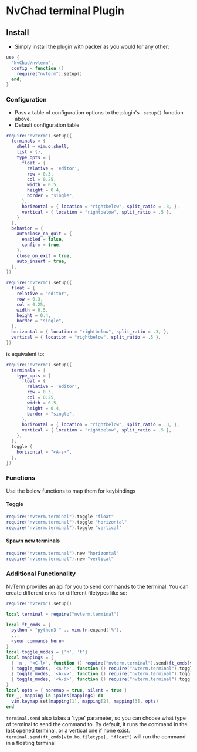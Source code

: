 # NvChad terminal Plugin

## Install

- Simply install the plugin with packer as you would for any other:

```lua
use {
  "NvChad/nvterm",
  config = function ()
    require("nvterm").setup()
  end,
}
```

### Configuration

- Pass a table of configuration options to the plugin's `.setup()` function above.
- Default configuration table

```lua
require("nvterm").setup({
  terminals = {
    shell = vim.o.shell,
    list = {},
    type_opts = {
      float = {
        relative = 'editor',
        row = 0.3,
        col = 0.25,
        width = 0.5,
        height = 0.4,
        border = "single",
      },
      horizontal = { location = "rightbelow", split_ratio = .3, },
      vertical = { location = "rightbelow", split_ratio = .5 },
    }
  },
  behavior = {
    autoclose_on_quit = {
      enabled = false,
      confirm = true,
    },
    close_on_exit = true,
    auto_insert = true,
  },
})
```

```lua
require("nvterm").setup({
  float = {
    relative = 'editor',
    row = 0.3,
    col = 0.25,
    width = 0.5,
    height = 0.4,
    border = "single",
  },
  horizontal = { location = "rightbelow", split_ratio = .3, },
  vertical = { location = "rightbelow", split_ratio = .5 },
})
```

is equivalent to:

```lua
require("nvterm").setup({
  terminals = {
    type_opts = {
      float = {
        relative = 'editor',
        row = 0.3,
        col = 0.25,
        width = 0.5,
        height = 0.4,
        border = "single",
      },
      horizontal = { location = "rightbelow", split_ratio = .3, },
      vertical = { location = "rightbelow", split_ratio = .5 },
    },
  },
  toggle {
    horizontal = "<A-s>",
  },
})
```

### Functions

Use the below functions to map them for keybindings

#### Toggle

```lua
require("nvterm.terminal").toggle "float"
require("nvterm.terminal").toggle "horizontal"
require("nvterm.terminal").toggle "vertical"
```

#### Spawn new terminals

```lua
require("nvterm.terminal").new "horizontal"
require("nvterm.terminal").new "vertical"
```

### Additional Functionality

NvTerm provides an api for you to send commands to the terminal. You can create different ones for different filetypes like so:

```lua
require("nvterm").setup()

local terminal = require("nvterm.terminal")

local ft_cmds = {
  python = "python3 " .. vim.fn.expand('%'),
  ...
  <your commands here>
}
local toggle_modes = {'n', 't'}
local mappings = {
  { 'n', '<C-l>', function () require("nvterm.terminal").send(ft_cmds[vim.bo.filetype]) end },
  { toggle_modes, '<A-h>', function () require("nvterm.terminal").toggle('horizontal') end },
  { toggle_modes, '<A-v>', function () require("nvterm.terminal").toggle('vertical') end },
  { toggle_modes, '<A-i>', function () require("nvterm.terminal").toggle('float') end },
}
local opts = { noremap = true, silent = true }
for _, mapping in ipairs(mappings) do
  vim.keymap.set(mapping[1], mapping[2], mapping[3], opts)
end
```

`terminal.send` also takes a 'type' parameter, so you can choose what type of terminal to send the command to.
By default, it runs the command in the last opened terminal, or a vertical one if none exist.
`terminal.send(ft_cmds[vim.bo.filetype], "float")` will run the command in a floating terminal
